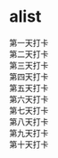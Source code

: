 # alist 
第一天打卡 <br/>
第二天打卡 <br/>
第三天打卡 <br/>
第四天打卡 <br/>
第五天打卡 <br/>
第六天打卡 <br/>
第七天打卡 <br/>
第八天打卡 <br/>
第九天打卡 <br/>
第十天打卡 <br/>

